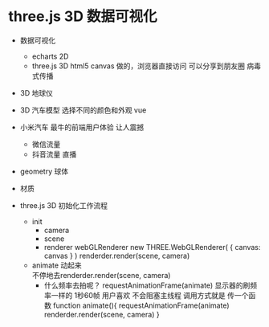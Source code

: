 # three.js 3D 数据可视化

- 数据可视化
    - echarts  2D
    - three.js 3D
        html5 canvas 做的，浏览器直接访问
        可以分享到朋友圈
        病毒式传播

- 3D 地球仪
- 3D 汽车模型 选择不同的颜色和外观  vue
- 小米汽车  最牛的前端用户体验  让人震撼
    - 微信流量
    - 抖音流量 直播

- geometry  球体
- 材质 

- three.js 3D 初始化工作流程 
    - init
        - camera
        - scene
        - renderer webGLRenderer
            new THREE.WebGLRenderer(
                {
                    canvas: canvas
                }
            )
            renderder.render(scene, camera)
    - animate 动起来     
        不停地去renderder.render(scene, camera)
        - 什么频率去拍呢？
            requestAnimationFrame(animate) 显示器的刷频率一样的 1秒60帧
            用户喜欢  不会阻塞主线程
            调用方式就是 传一个函数
            function animate(){
                requestAnimationFrame(animate)
                renderder.render(scene, camera)
            }
